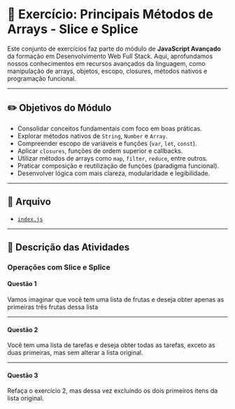 # 🚀 Exercício: Principais Métodos de Arrays - Slice e Splice

Este conjunto de exercícios faz parte do módulo de **JavaScript Avançado** da formação em Desenvolvimento Web Full Stack. Aqui, aprofundamos nossos conhecimentos em recursos avançados da linguagem, como manipulação de arrays, objetos, escopo, closures, métodos nativos e programação funcional.

---

## ✏️ Objetivos do Módulo

- Consolidar conceitos fundamentais com foco em boas práticas.
- Explorar métodos nativos de `String`, `Number` e `Array`.
- Compreender escopo de variáveis e funções (`var`, `let`, `const`).
- Aplicar `closures`, funções de ordem superior e callbacks.
- Utilizar métodos de arrays como `map`, `filter`, `reduce`, entre outros.
- Praticar composição e reutilização de funções (paradigma funcional).
- Desenvolver lógica com mais clareza, modularidade e legibilidade.

---

## 📂 Arquivo

- [`index.js`](./index.js)

---

## 📌 Descrição das Atividades

### Operações com Slice e Splice

#### Questão 1

Vamos imaginar que você tem uma lista de frutas e deseja obter apenas as primeiras três frutas dessa lista

---

#### Questão 2

Você tem uma lista de tarefas e deseja obter todas as tarefas, exceto as duas primeiras, mas sem alterar a lista original.

---

#### Questão 3

Refaça o exercício 2, mas dessa vez excluíndo os dois primeiros itens da lista original.
